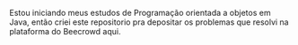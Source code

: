 Estou iniciando meus estudos de Programação orientada a objetos em Java, então criei este repositorio pra depositar os problemas que resolvi na plataforma do Beecrowd aqui.
